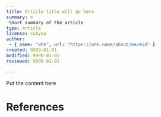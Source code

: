 ```yaml
---
title: Article title will go here
summary: >
 Short summary of the article
type: article
license: ccbysa
author:
 - { name: "whk", url: "https://whk.name/about/me/#id" }
created: 9999-01-01
modified: 9999-01-01
reviewed: 9999-01-01

---
```


Put the content here


References
============================================================
